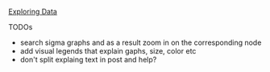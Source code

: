 [Exploring Data](http://exploringdata.github.com/)

TODOs

* search sigma graphs and as a result zoom in on the corresponding node
* add visual legends that explain gaphs, size, color etc
* don't split explaing text in post and help?
